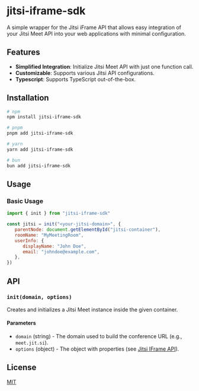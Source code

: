 # jitsi-iframe-sdk

A simple wrapper for the Jitsi iFrame API that allows easy integration of your Jitsi Meet API into your web applications with minimal configuration.

## Features

- **Simplified Integration**: Initialize Jitsi Meet API with just one function call.
- **Customizable**: Supports various Jitsi API configurations.
- **Typescript**: Supports TypeScript out-of-the-box.

## Installation

```sh
# npm
npm install jitsi-iframe-sdk

# pnpm
pnpm add jitsi-iframe-sdk

# yarn
yarn add jitsi-iframe-sdk

# bun
bun add jitsi-iframe-sdk
```

## Usage

### Basic Usage

```js
import { init } from "jitsi-iframe-sdk"

const jitsi = init("<your-jitsi-domain>", {
   parentNode: document.getElementById("jitsi-container"),
   roomName: "MyMeetingRoom",
   userInfo: {
      displayName: "John Doe",
      email: "johndoe@example.com",
   },
})
```

## API

### `init(domain, options)`

Creates and initializes a Jitsi Meet instance inside the given container.

#### Parameters

- `domain` (string) - The domain used to build the conference URL (e.g., `meet.jit.si`).
- `options` (object) - The object with properties (see [Jitsi IFrame API](https://jitsi.github.io/handbook/docs/dev-guide/dev-guide-iframe)).

## License
[MIT](https://opensource.org/license/MIT)